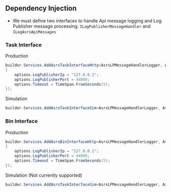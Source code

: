 ## Dependency Injection

- We must define two interfaces to handle Api message logging and Log Publisher message processing. `ILogPublisherMessageHandler` and `ILogAsrsApiMessages`

### Task Interface

Production
```c#
builder.Services.AddAsrsTaskInterfaceHttp<AsrsLPMessageHandlerLogger, AsrsApiMessageHandlerLogger>(options =>
{
    options.LogPublisherIp = "127.0.0.1";
    options.LogPublisherPort = 44000;
    options.Timeout = TimeSpan.FromSeconds(5);
});
```

Simulation
```c#
builder.Services.AddAsrsTaskInterfaceSim<AsrsLPMessageHandlerLogger, AsrsApiMessageHandlerLogger>();
```

### Bin Interface

Production
```c#
builder.Services.AddAsrsBinInterfaceHttp<AsrsLPMessageHandlerLogger, AsrsApiMessageHandlerLogger>(options =>
{
    options.LogPublisherIp = "127.0.0.1";
    options.LogPublisherPort = 44000;
    options.Timeout = TimeSpan.FromSeconds(5);
});
```

Simulation (Not currently supported)

```c#
builder.Services.AddAsrsTaskInterfaceSim<AsrsLPMessageHandlerLogger, AsrsApiMessageHandlerLogger>();
```
